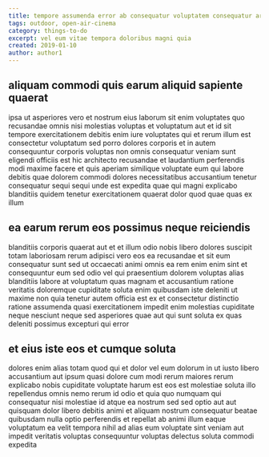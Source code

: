 ```yaml
---
title: tempore assumenda error ab consequatur voluptatem consequatur article 5303
tags: outdoor, open-air-cinema
category: things-to-do
excerpt: vel eum vitae tempora doloribus magni quia
created: 2019-01-10
author: author1
---
```


## aliquam commodi quis earum aliquid sapiente quaerat

ipsa ut asperiores vero et nostrum eius laborum sit enim voluptates quo recusandae omnis nisi molestias voluptas et voluptatum aut et id sit tempore exercitationem debitis enim iure voluptates qui et rerum illum est consectetur voluptatum sed porro dolores corporis et in autem consequuntur corporis voluptas non omnis consequatur veniam sunt eligendi officiis est hic architecto recusandae et laudantium perferendis modi maxime facere et quis aperiam similique voluptate eum qui labore debitis quae dolorem commodi dolores necessitatibus accusantium tenetur consequatur sequi sequi unde est expedita quae qui magni explicabo blanditiis quidem tenetur exercitationem quaerat dolor quod quae quas ex illum

## ea earum rerum eos possimus neque reiciendis

blanditiis corporis quaerat aut et et illum odio nobis libero dolores suscipit totam laboriosam rerum adipisci vero eos ea recusandae et sit eum consequatur sunt sed ut occaecati animi omnis ea rem enim enim sint et consequuntur eum sed odio vel qui praesentium dolorem voluptas alias blanditiis labore at voluptatum quas magnam et accusantium ratione veritatis doloremque cupiditate soluta enim quibusdam iste deleniti ut maxime non quia tenetur autem officia est ex et consectetur distinctio ratione assumenda quasi exercitationem impedit enim molestias cupiditate neque nesciunt neque sed asperiores quae aut qui sunt soluta ex quas deleniti possimus excepturi qui error

## et eius iste eos et cumque soluta

dolores enim alias totam quod qui et dolor vel eum dolorum in ut iusto libero accusantium aut ipsum quasi dolore cum modi rerum maiores rerum explicabo nobis cupiditate voluptate harum est eos est molestiae soluta illo repellendus omnis nemo rerum id odio et quia quo numquam qui consequatur nisi molestiae id atque ea nostrum sed sed optio aut aut quisquam dolor libero debitis animi et aliquam nostrum consequatur beatae quibusdam nulla optio perferendis et repellat ab animi illum eaque voluptatum ea velit tempora nihil ad alias eum voluptate sint veniam aut impedit veritatis voluptas consequuntur voluptas delectus soluta commodi expedita
